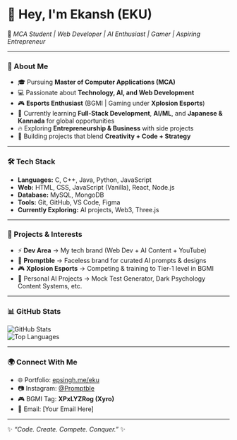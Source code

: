 # 👋 Hey, I'm Ekansh (EKU)

🚀 *MCA Student | Web Developer | AI Enthusiast | Gamer | Aspiring Entrepreneur*

---

### 🌟 About Me  
- 🎓 Pursuing **Master of Computer Applications (MCA)**  
- 💻 Passionate about **Technology, AI, and Web Development**  
- 🎮 **Esports Enthusiast** (BGMI | Gaming under **Xplosion Esports**)  
- 🌱 Currently learning **Full-Stack Development**, **AI/ML**, and **Japanese & Kannada** for global opportunities  
- 🔥 Exploring **Entrepreneurship & Business** with side projects  
- 🧠 Building projects that blend **Creativity + Code + Strategy**  

---

### 🛠️ Tech Stack  
- **Languages:** C, C++, Java, Python, JavaScript  
- **Web:** HTML, CSS, JavaScript (Vanilla), React, Node.js  
- **Database:** MySQL, MongoDB  
- **Tools:** Git, GitHub, VS Code, Figma  
- **Currently Exploring:** AI projects, Web3, Three.js  

---

### 📌 Projects & Interests  
- ⚡ **Dev Area** → My tech brand (Web Dev + AI Content + YouTube)  
- 🧩 **Promptble** → Faceless brand for curated AI prompts & designs  
- 🎮 **Xplosion Esports** → Competing & training to Tier-1 level in BGMI  
- 🤖 Personal AI Projects → Mock Test Generator, Dark Psychology Content Systems, etc.  

---

### 📊 GitHub Stats  
![GitHub Stats](https://github-readme-stats.vercel.app/api?username=eku-username&show_icons=true&theme=radical)  
![Top Languages](https://github-readme-stats.vercel.app/api/top-langs/?username=eku-username&layout=compact&theme=radical)  

---

### 🌍 Connect With Me  
- 🌐 Portfolio: [epsingh.me/eku](https://epsingh.me/eku/)  
- 📷 Instagram: [@Promptble](https://instagram.com/promptble)  
- 🎮 BGMI Tag: **XPxLYZRog (Xyro)**  
- 📧 Email: [Your Email Here]  

---

✨ *“Code. Create. Compete. Conquer.”* ✨
